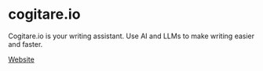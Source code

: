 # cogitare.io
Cogitare.io is your writing assistant. Use AI and LLMs to make writing easier and faster.

[Website](https://cogtare.io)
